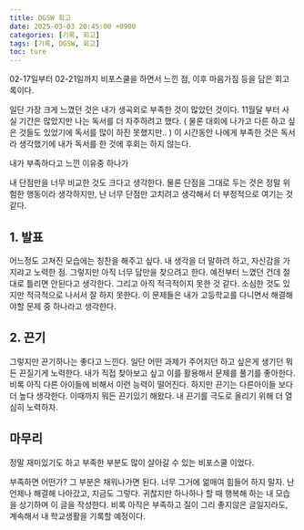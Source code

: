```yaml
---
title: DGSW 회고
date: 2025-03-03 20:45:00 +0900
categories: [기록, 회고]
tags: [기록, DGSW, 회고]
toc: ture
---
```



02-17일부터 02-21일까지 비포스쿨을 하면서 느낀 점, 이후 마음가짐 등을 담은 회고록이다.


일단 가장 크게 느꼈던 것은 내가 생곡외로 부족한 것이 많았던 것이다. 11월달 부터 사실 기간은 많았지만 나는 독서를 더 자주하려고 했다. ( 물론 대회에 나가고 다른 하고 싶은 것들도 있었기에 독서를 많이 하진 못했지만.. ) 이 시간동안 나에게 부족한 것은 독서라 생각했기에 내가 독서를 한 것에 후회는 하지 않는다. 

내가 부족하다고 느낀 이유중 하나가

내 단점만을 너무 비교한 것도 크다고 생각한다.
물론 단점을 그대로 두는 것은 정말 위험한 행동이라 생각하지만, 난 너무 단점만 고치려고 생각해서 더 부정적으로 여기는 것 같다.

## 1. 발표 

어느정도 고쳐진 모습에는 칭찬을 해주고 싶다. 내 생각을 더 말하려 하고, 자신감을 가지랴고 노력한 점. 그렇지만 아직 너무 답만을 찾으려고 한다. 예전부터 느꼈던 건데 절대로 틀리면 안된다고 생각한다. 그리고 아직 적극적이지 못한 것 같다. 소심한 것도 있지만 적극적으로 나서서 잘 하지 못한다. 이 문제들은 내가 고등학교를 다니면서 해결해야할 문제 중 하나라고 생각한다.

## 2. 끈기

그렇지만 끈기하나는 좋다고 느낀다. 일단 어떤 과제가 주어지던 하고 싶은게 생기던 뭐든 끈질기게 노력한다. 내가 직접 찾아보고 싶고 이를 활용해서 문제를 풀기를 좋아한다. 비록 아직 다른 아이들에 비해서 이런 능력이 떨어진다. 하지만 끈기는 다른아이들 보다 더 높다 생각한다. 이때까지 뭐든 끈기있기 해왔다. 내 끈기를 극도로 올리기 위해 더 열심히 노력하자. 

## 마무리

정말 재미있기도 하고 부족한 부분도 많이 살아갈 수 있는 비포스쿨 이었다.

부족하면 어떤가? 그 부분은 채워나가면 된다. 너무 그거에 얾매여 힘들어 하지 말자. 난 언제나 해결해 나아갔고, 지금도 그렇다. 귀찮지만 하나하나 할 때 행복해 하는 내 모습을 상기하며 이 글을 작성한다. 비록 아직은 부족하고 질이 그리 좋지않은 글일지라도, 계속해서 내 학교생활을 기록할 예정이다.
